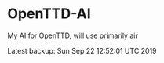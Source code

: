 # OpenTTD-AI
My AI for OpenTTD, will use primarily air

Latest backup: Sun Sep 22 12:52:01 UTC 2019
